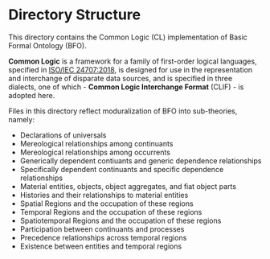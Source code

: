 # Directory Structure

This directory contains the Common Logic (CL) implementation of Basic Formal Ontology (BFO). 

**Common Logic** is a framework for a family of first-order logical languages, specified in [ISO/IEC 24707:2018](https://www.iso.org/standard/66249.html), is designed for use in the representation and interchange of disparate data sources, and is specified in three dialects, one of which - **Common Logic Interchange Format** (CLIF) - is adopted here.

Files in this directory reflect moduralization of BFO into sub-theories, namely:
- Declarations of universals
- Mereological relationships among continuants
- Mereological relationships among occurrents
- Generically dependent contiuants and generic dependence relationships
- Specifically dependent continuants and specific dependence relationships
- Material entities, objects, object aggregates, and fiat object parts
- Histories and their relationships to material entities
- Spatial Regions and the occupation of these regions
- Temporal Regions and the occupation of these regions
- Spatiotemporal Regions and the occupation of these regions
- Participation between continuants and processes
- Precedence relationships across temporal regions
- Existence between entities and temporal regions